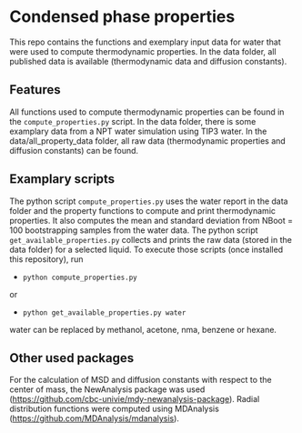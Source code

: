 # Condensed phase properties


This repo contains the functions and exemplary input data for water that were used to compute thermodynamic properties. In the data folder, all published data is available (thermodynamic data and diffusion constants).


## Features

All functions used to compute thermodynamic properties can be found in the `compute_properties.py` script. In the data folder, there is some examplary data from a NPT water simulation using TIP3 water. In the data/all_property_data folder, all raw data (thermodynamic properties and diffusion constants) can be found.

## Examplary scripts

The python script `compute_properties.py` uses the water report in the data folder and the property functions to compute and print thermodynamic properties. It also computes the mean and standard deviation from NBoot = 100 bootstrapping samples from the water data. The python script `get_available_properties.py` collects and prints the raw data (stored in the data folder) for a selected liquid. To execute those scripts (once installed this repository), run

- `python compute_properties.py`

or

- `python get_available_properties.py water`

water can be replaced by methanol, acetone, nma, benzene or hexane.

## Other used packages

For the calculation of MSD and diffusion constants with respect to the center of mass, the NewAnalysis package was used (https://github.com/cbc-univie/mdy-newanalysis-package). Radial distribution functions were computed using MDAnalysis (https://github.com/MDAnalysis/mdanalysis).

